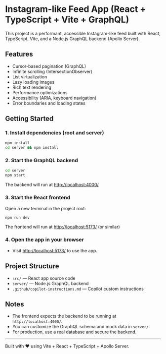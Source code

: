 # Instagram-like Feed App (React + TypeScript + Vite + GraphQL)

This project is a performant, accessible Instagram-like feed built with React, TypeScript, Vite, and a Node.js GraphQL backend (Apollo Server).

## Features

- Cursor-based pagination (GraphQL)
- Infinite scrolling (IntersectionObserver)
- List virtualization
- Lazy loading images
- Rich text rendering
- Performance optimizations
- Accessibility (ARIA, keyboard navigation)
- Error boundaries and loading states

## Getting Started

### 1. Install dependencies (root and server)

```sh
npm install
cd server && npm install
```

### 2. Start the GraphQL backend

```sh
cd server
npm start
```

The backend will run at [http://localhost:4000/](http://localhost:4000/)

### 3. Start the React frontend

Open a new terminal in the project root:

```sh
npm run dev
```

The frontend will run at [http://localhost:5173/](http://localhost:5173/) (or similar)

### 4. Open the app in your browser

- Visit [http://localhost:5173/](http://localhost:5173/) to use the app.

## Project Structure

- `src/` — React app source code
- `server/` — Node.js GraphQL backend
- `.github/copilot-instructions.md` — Copilot custom instructions

## Notes

- The frontend expects the backend to be running at `http://localhost:4000/`.
- You can customize the GraphQL schema and mock data in `server/`.
- For production, use a real database and secure the backend.

---

Built with ❤️ using Vite + React + TypeScript + Apollo Server.
